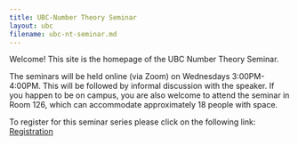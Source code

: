 ```yaml
---
title: UBC-Number Theory Seminar
layout: ubc
filename: ubc-nt-seminar.md
--- 
```


Welcome! This site is the homepage of the UBC Number Theory Seminar.

The seminars will be held online (via Zoom) on Wednesdays 3:00PM-4:00PM.
This will be followed by informal discussion with the speaker.
If you happen to be on campus, you are also welcome to attend the seminar in Room 126, which can accommodate approximately 18 people with space.

To register for this seminar series please click on the following link: [Registration](https://ubc.zoom.us/meeting/register/u5Yrfu2sqTkoH9AqIzq7m7896a2yg2A6BlSe)
